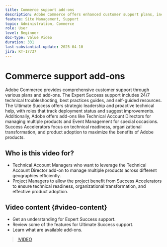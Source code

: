 ```yaml
---
title: Commerce support add-ons
description: Adobe Commerce offers enhanced customer support plans, including Expert Success, Ultimate Success, and various add-ons for strategic assistance.
feature: Site Management, Support
topic: Administration, Commerce
role: User
level: Beginner
doc-type: Value Video
duration: 331
last-substantial-update: 2025-04-10
jira: KT-17737
---
```


# Commerce support add-ons

Adobe Commerce provides comprehensive customer support through various plans and add-ons. The Expert Success support includes 24/7 technical troubleshooting, best practices guides, and self-guided resources. The Ultimate Success offers strategic leadership and proactive technical help, with roles that track deployment status and suggest improvements. Additionally, Adobe offers add-ons like Technical Account Directors for managing multiple products and Event Management for special occasions. Success Accelerators focus on technical readiness, organizational transformation, and product adoption to maximize the benefits of Adobe products.

## Who is this video for?

* Technical Account Managers who want to leverage the Technical Account Director add-on to manage multiple products across different geographies efficiently.
* Project Managers to allow the project benefit from Success Accelerators to ensure technical readiness, organizational transformation, and effective product adoption.

## Video content {#video-content}

* Get an understanding for Expert Success support.
* Review some of the features for Ultimate Success support.
* Learn what are available add-ons.


>[!VIDEO](https://video.tv.adobe.com/v/3457545/?learn=on&enablevpops)
